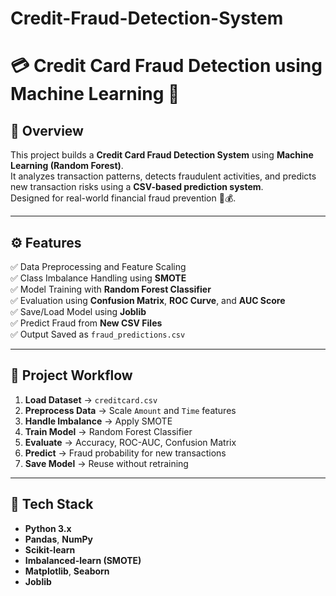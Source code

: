 # Credit-Fraud-Detection-System
# 💳 Credit Card Fraud Detection using Machine Learning 🚨

## 📘 Overview
This project builds a **Credit Card Fraud Detection System** using **Machine Learning (Random Forest)**.  
It analyzes transaction patterns, detects fraudulent activities, and predicts new transaction risks using a **CSV-based prediction system**.  
Designed for real-world financial fraud prevention 🧠💰.

---

## ⚙️ Features
✅ Data Preprocessing and Feature Scaling  
✅ Class Imbalance Handling using **SMOTE**  
✅ Model Training with **Random Forest Classifier**  
✅ Evaluation using **Confusion Matrix**, **ROC Curve**, and **AUC Score**  
✅ Save/Load Model using **Joblib**  
✅ Predict Fraud from **New CSV Files**  
✅ Output Saved as `fraud_predictions.csv`

---

## 🧩 Project Workflow
1. **Load Dataset** → `creditcard.csv`  
2. **Preprocess Data** → Scale `Amount` and `Time` features  
3. **Handle Imbalance** → Apply SMOTE  
4. **Train Model** → Random Forest Classifier  
5. **Evaluate** → Accuracy, ROC-AUC, Confusion Matrix  
6. **Predict** → Fraud probability for new transactions  
7. **Save Model** → Reuse without retraining

---

## 🧠 Tech Stack
- **Python 3.x**
- **Pandas**, **NumPy**
- **Scikit-learn**
- **Imbalanced-learn (SMOTE)**
- **Matplotlib**, **Seaborn**
- **Joblib**
